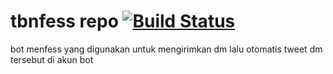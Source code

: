# tbnfess repo [![Build Status](https://travis-ci.org/adibaulia/tbnfess.svg?branch=master)](https://travis-ci.org/adibaulia/tbnfess)

bot menfess yang digunakan untuk mengirimkan dm lalu otomatis tweet dm tersebut di akun bot
